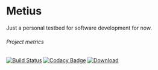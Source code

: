 # Metius

Just a personal testbed for software development for now.

###### Project metrics
[![Build Status](https://travis-ci.org/gvr/metius.svg?branch=master)](https://travis-ci.org/gvr/metius)
[![Codacy Badge](https://api.codacy.com/project/badge/Grade/5f2d6383cbca45d5b26e6e038e084d4c)](https://www.codacy.com/app/ger-van-rossum/metius?utm_source=github.com&amp;utm_medium=referral&amp;utm_content=gvr/metius&amp;utm_campaign=Badge_Grade)
[ ![Download](https://api.bintray.com/packages/gvr/maven/metius/images/download.svg) ](https://bintray.com/gvr/maven/metius/_latestVersion)

